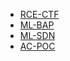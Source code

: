 - [RCE-CTF](pages/projects/projects.md)
- [ML-BAP](pages/projects/projects.md)
- [ML-SDN](pages/projects/projects.md)
- [AC-POC](pages/projects/projects.md)
